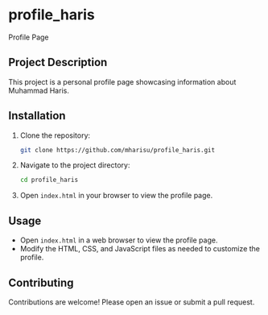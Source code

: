 # profile_haris
Profile Page

## Project Description
This project is a personal profile page showcasing information about Muhammad Haris.

## Installation
1. Clone the repository:
   ```sh
   git clone https://github.com/mharisu/profile_haris.git
   ```
2. Navigate to the project directory:
   ```sh
   cd profile_haris
   ```
3. Open `index.html` in your browser to view the profile page.

## Usage
- Open `index.html` in a web browser to view the profile page.
- Modify the HTML, CSS, and JavaScript files as needed to customize the profile.

## Contributing
Contributions are welcome! Please open an issue or submit a pull request.
